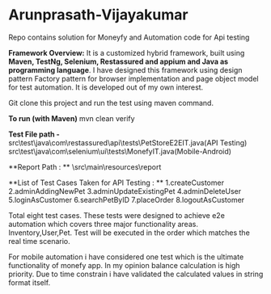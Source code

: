 # Arunprasath-Vijayakumar
Repo contains solution for Moneyfy and Automation code for Api testing


**Framework Overview:**
It is a customized hybrid framework, built using **Maven, TestNg, Selenium, Restassured and appium and Java as programming language**. I have designed this framework using design pattern Factory pattern for browser implementation and page object model for test automation. It is developed out of my own interest.

Git clone this project and run the test using maven command.

**To run (with Maven)**
mvn clean verify
 
**Test File path -** 
src\test\java\com\restassured\api\tests\PetStoreE2EIT.java(API Testing)
src\test\java\com\selenium\ui\tests\MonefyIT.java(Mobile-Android)

**Report Path : **
\src\main\resources\report

**List of Test Cases Taken for API Testing : **
1.createCustomer
2.adminAddingNewPet
3.adminUpdateExistingPet
4.adminDeleteUser
5.loginAsCustomer
6.searchPetByID
7.placeOrder
8.logoutAsCustomer

Total eight test cases. These tests were designed to achieve e2e automation which covers three major functionality areas. Inventory,User,Pet.
Test will be executed in the order which matches the real time scenario.

For mobile automation i have considered one test which is the ultimate functionality of monefy app. In my opinion balance calculation is high priority.
Due to time constrain i have validated the calculated values in string format itself. 

